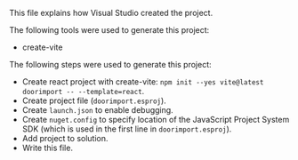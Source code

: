 This file explains how Visual Studio created the project.

The following tools were used to generate this project:
- create-vite

The following steps were used to generate this project:
- Create react project with create-vite: `npm init --yes vite@latest doorimport -- --template=react`.
- Create project file (`doorimport.esproj`).
- Create `launch.json` to enable debugging.
- Create `nuget.config` to specify location of the JavaScript Project System SDK (which is used in the first line in `doorimport.esproj`).
- Add project to solution.
- Write this file.

